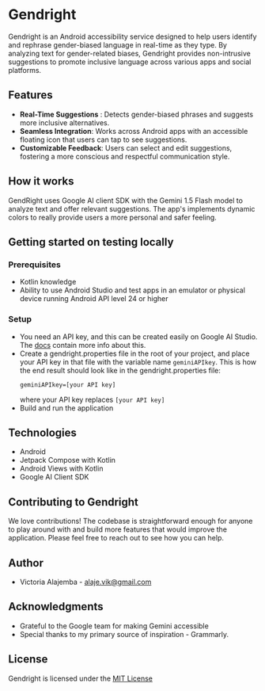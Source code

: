 Gendright
==============================

Gendright is an Android accessibility service designed to help users identify and rephrase gender-biased language in real-time as they type. By analyzing text for gender-related biases, Gendright provides non-intrusive suggestions to promote inclusive language across various apps and social platforms.

Features
------------
- **Real-Time Suggestions** : Detects gender-biased phrases and suggests more inclusive alternatives.
- **Seamless Integration**: Works across Android apps with an accessible floating icon that users can tap to see suggestions.
- **Customizable Feedback**: Users can select and edit suggestions, fostering a more conscious and respectful communication style.

How it works
------------

GendRight uses Google AI client SDK with the Gemini 1.5 Flash model to analyze text and offer relevant suggestions. The app's implements dynamic colors to really provide users a more personal and safer feeling.

Getting started on testing locally
------------

### Prerequisites

- Kotlin knowledge
- Ability to use Android Studio and test apps in an emulator or physical device running Android API level 24 or higher

### Setup

- You need an API key, and this can be created easily on Google AI Studio. The [docs](https://developer.android.com/ai/google-ai-client-sdk#generate-api-key) contain more info about this.
- Create a gendright.properties file in the root of your project, and place your API key in that file with the variable name `geminiAPIkey`. This is how the end result should look like in the gendright.properties file:
    ```
    geminiAPIkey=[your API key]
  ```
  where your API key replaces `[your API key]`
- Build and run the application  

Technologies
------------

- Android
- Jetpack Compose with Kotlin
- Android Views with Kotlin
- Google AI Client SDK

Contributing to Gendright
------------
We love contributions! The codebase is straightforward enough for anyone to play around with and build more features that would improve the application. Please feel free to reach out to see how you can help.

Author
------------
- Victoria Alajemba - alaje.vik@gmail.com

Acknowledgments
------------
- Grateful to the Google team for making Gemini accessible
- Special thanks to my primary source of inspiration - Grammarly. 

License
------------
Gendright is licensed under the [MIT License](https://github.com/alajemba-vik/gendright/blob/main/LICENSE)
